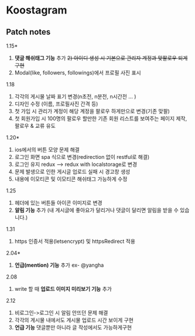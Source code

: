 # Koostagram

## Patch notes
1.15* 
  1) **댓글 해쉬태그 기능** 추가
  ~~2) 아이디 생성 시 기본으로 관리자 계정과 맞팔로우 되게 구현~~
  3) Modal(like, followers, followings)에서 프로필 사진 표시
  
1.18 
  1) 각각의 게시물 날짜 표기 변경(n초전, n분전, n시간전 ... )
  2) 디자인 수정 (이름, 프로필사진 간격 등)
  3) 첫 가입 시 관리가 계정이 해당 계정을 팔로우 하게만으로 변경(기존 맞팔)
  4) 첫 회원가입 시 100명의 팔로우 할만한 기존 회원 리스트를 보여주는 페이지 제작, 팔로우 & 교류 유도

1.20* 
  1) ios에서의 버튼 모양 문제 해결
  2) 로그인 화면 spa 식으로 변경(redirection 없이 restful로 해결)
  3) 로그인 유지 redux --> redux with localstorage로 변경
  4) 문제 발생으로 인한 게시글 업로드 실패 시 경고창 생성
  5) 내용에 이모티콘 및 이모티콘 해쉬태그 가능하게 수정

1.25
  1) 헤더에 있는 버튼들 아이콘 이미지로 변경
  2) **알림 기능** 추가 (내 게시글에 좋아요가 달리거나 댓글이 달리면 알림을 받을 수 있습니다.)

1.31
  1) https 인증서 적용(letsencrypt) 및 httpsRedirect 적용

2.04* 
  1) **언급(mention) 기능** 추가 ex- @yangha 

2.08 
  1) write 할 때 **업로드 이미지 미리보기 기능** 추가


2.12 
  1) 비로그인->로그인 시 알림 안뜨던 문제 해결
  2) 각각의 게시물 내에서도 게시물 업로드 시간 보이게 구현
  3) **언급 기능** 댓글뿐만 아니라 글 작성에서도 가능하게구현